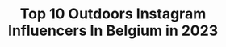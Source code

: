 ---
title: Top 10 Outdoors Instagram Influencers In Belgium in 2023
description: >-
  Find top outdoors Instagram influencers in Belgium in 2023. Most popular hashtags: #outdoors #nature #photography #belgium.
platform: Instagram
hits: 45
text_top: See the most popular Instagram accounts on inBeat.
text_bottom: inBeat aggregates 45 Instagram influencers like this in Belgium for you to connect with.
profiles:
  - username: "nicolas_chasse"
    fullname: >-
      Nicolas Blyaert
    bio: >-
      Welcome to my hunting adventures! • Belgium 🇧🇪 • Hunting & outdoors enthusiast 🌿 • Ambassador @zeisshunting_eu & @swedteam
    location: "Belgium"
    followers: 6597
    engagement: 598
    commentsToLikes: 0.021281
    id: ck0tvd3kkawz50i1915tfm6yb
    verified: false
    hashtags: "#buckfever, #hunting, #huntingseason, #jaktforlivet"
  - username: "skinnybitch._"
    fullname: >-
      Airsoft Girl since 2007 🔫 🇧🇪
    bio: >-
      #airsoft #malinois #guns . @25thmountaineers 🐗 & 1/9 AirCav member🔫 . Sponsor ➡️ @airsoftshopbe LISA5 = 5%😉 . Patches @ 25thmountaineers . be 💸 .
    location: "Belgium"
    followers: 32342
    engagement: 1117
    commentsToLikes: 0.051126
    id: ck0tus5d78hjh0i192ph6y99s
    verified: false
    hashtags: "#sunny, #triggerdiscipline, #survivor, #woodland"
  - username: "wander_with_willow"
    fullname: >-
      Wander with Willow
    bio: >-
      Wolf Hybrids DNA embark tested at 40% and 45% Wolf mixed with Alaskan Malamute, German Shepherd, Siberian Husky, and Belgian Sheepdog 🐺
    location: "Belgium"
    followers: 56281
    engagement: 714
    commentsToLikes: 0.009225
    id: ck13a6aevotqc0i19aknhho74
    verified: false
    hashtags: "#wolf, #backcountrypaws, #realwolfdog, #dogsonadventures"
  - username: "micheldoultremont"
    fullname: >-
      Wildlife Photographer
    bio: >-
      • Rising Star Award 2014&2018 @nhm_wpy • Michel, belgian #wildlifephotographer • contact@micheldoultremont.com
    location: "Belgium"
    followers: 30424
    engagement: 968
    commentsToLikes: 0.058958
    id: ck15rjx8c8aal0i197v2sqpuy
    verified: false
    hashtags: "#wild, #micheldoultremont, #pure, #majestic"
  - username: "fishtique"
    fullname: >-
      Fishtique
    bio: >-
      🇧🇪🎣pêche 💯bonne humeur La chaîne youtube Fishtique 👇👇👇👇👇👇👇👇👇
    location: "Belgium"
    followers: 18141
    engagement: 891
    commentsToLikes: 0.028096
    id: ck6ui6sh8ddjs0j719fho7ny9
    verified: false
    hashtags: "#kunstaas, #fishinglife, #outdoor, #naturelover"
  - username: "nevereverpressrewind"
    fullname: >-
      Wesley
    bio: >-
      Living and riding in Belgium 🇧🇪 A thing for aluminium bikes ❤️ I prefer dirt over paved I don't eat animals 🐄🐖🐤 #ridebiehler
    location: "Belgium"
    followers: 8166
    engagement: 859
    commentsToLikes: 0.024676
    id: ck5bvbp0qjcmz0i110uaajupu
    verified: false
    hashtags: "#roadbikestudio, #springhassprung, #seekanddiverge, #aluminati"
  - username: "themuttleycreww"
    fullname: >-
      Kona & Kali
    bio: >-
      Kona • Male GSD Kali • Female Belgian Malinois/GSD • Northern California living 🌲 • RealDog Box Link 👇🏼
    location: "Belgium"
    followers: 11528
    engagement: 578
    commentsToLikes: 0.112932
    id: ck6to1j4jbkx50j71j7xnll4o
    verified: false
    hashtags: "#instagram, #nature, #belgianmalinois, #canonusa"
  - username: "phorphor__kim"
    fullname: >-
      Phorphor__kim
    bio: >-
      Freelance Model, Actress(dm for work) Tiktok: itsphorphorkim (50k+) • Owner @kimmie.collection @homeofjewel.s
    location: "Belgium"
    followers: 8562
    engagement: 553
    commentsToLikes: 0.012335
    id: ck15rhntb7zc90i19ln9lnfjr
    verified: false
    hashtags: "#fashionstyle, #ootdshare, #outfitinspiration, #dancelover"
  - username: "mr.ianic"
    fullname: >-
      • I A N I C •
    bio: >-
      Based in 🇧🇪and🇨🇳 Sign up with the following link to get €30 off on Airbnb👌🏼👇🏼👇🏼👇🏼👇🏼👇🏼👇🏼
    location: "Belgium"
    followers: 14454
    engagement: 907
    commentsToLikes: 0.088375
    id: ckf5sn7nnfvrq0j23sbxuhxvz
    verified: false
    hashtags: "#liveoutdoors, #travelbloggers, #stayandwander, #tourism"
  - username: "jerem.dc"
    fullname: >-
      Jérémy Dyssi
    bio: >-
      Winner of Top Model Belgium 2018 Represented by: @skouted_models 🇧🇪
    location: "Belgium"
    followers: 5096
    engagement: 1987
    commentsToLikes: 0.040564
    id: ckap6ks3og9xl0i781m4u9vaq
    verified: false
    hashtags: "#teenmodel, #photoshoot, #shooting, #wethair"
---